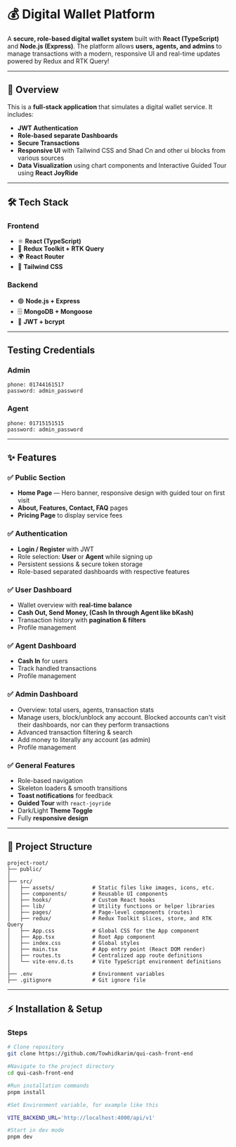 # 💰 Digital Wallet Platform

A **secure, role-based digital wallet system** built with **React (TypeScript)** and **Node.js (Express)**. The platform allows **users, agents, and admins** to manage transactions with a modern, responsive UI and real-time updates powered by Redux and RTK Query!

---

## 🚀 Overview

This is a **full-stack application** that simulates a digital wallet service. It includes:

- **JWT Authentication**
- **Role-based separate Dashboards**
- **Secure Transactions**
- **Responsive UI** with Tailwind CSS and Shad Cn and other ui blocks from various sources
- **Data Visualization** using chart components and Interactive Guided Tour using **React JoyRide**

---

## 🛠 Tech Stack

### **Frontend**

- ⚛ **React (TypeScript)**
- 🔄 **Redux Toolkit + RTK Query**
- 🌍 **React Router**
- 🎨 **Tailwind CSS**

### **Backend**

- 🟢 **Node.js + Express**
- 🗄 **MongoDB + Mongoose**
- 🔐 **JWT + bcrypt**

---

## Testing Credentials

### Admin

```
phone: 01744161517
password: admin_password
```

### Agent

```
phone: 01715151515
password: admin_password
```

---

## ✨ Features

### ✅ **Public Section**

- **Home Page** — Hero banner, responsive design with guided tour on first visit
- **About, Features, Contact, FAQ** pages
- **Pricing Page** to display service fees

### ✅ **Authentication**

- **Login / Register** with JWT
- Role selection: **User** or **Agent** while signing up
- Persistent sessions & secure token storage
- Role-based separated dashboards with respective features

### ✅ **User Dashboard**

- Wallet overview with **real-time balance**
- **Cash Out, Send Money, (Cash In through Agent like bKash)**
- Transaction history with **pagination & filters**
- Profile management

### ✅ **Agent Dashboard**

- **Cash In** for users
- Track handled transactions
- Profile management

### ✅ **Admin Dashboard**

- Overview: total users, agents, transaction stats
- Manage users, block/unblock any account. Blocked accounts can't visit their dashboards, nor can they perform transactions
- Advanced transaction filtering & search
- Add money to literally any account (as admin)
- Profile management

### ✅ **General Features**

- Role-based navigation
- Skeleton loaders & smooth transitions
- **Toast notifications** for feedback
- **Guided Tour** with `react-joyride`
- Dark/Light **Theme Toggle**
- Fully **responsive design**

---

## 📂 Project Structure

```
project-root/
├── public/
│
├── src/
│   ├── assets/            # Static files like images, icons, etc.
│   ├── components/        # Reusable UI components
│   ├── hooks/             # Custom React hooks
│   ├── lib/               # Utility functions or helper libraries
│   ├── pages/             # Page-level components (routes)
│   ├── redux/             # Redux Toolkit slices, store, and RTK Query
│   ├── App.css            # Global CSS for the App component
│   ├── App.tsx            # Root App component
│   ├── index.css          # Global styles
│   ├── main.tsx           # App entry point (React DOM render)
│   ├── routes.ts          # Centralized app route definitions
│   └── vite-env.d.ts      # Vite TypeScript environment definitions
│
├── .env                   # Environment variables
├── .gitignore             # Git ignore file

```

---

## ⚡ Installation & Setup

### **Steps**

```bash
# Clone repository
git clone https://github.com/Towhidkarim/qui-cash-front-end

#Navigate to the project directory
cd qui-cash-front-end

#Run installation commands
pnpm install

#Set Environment variable, for example like this

VITE_BACKEND_URL='http://localhost:4000/api/v1'

#Start in dev mode
pnpm dev

```
